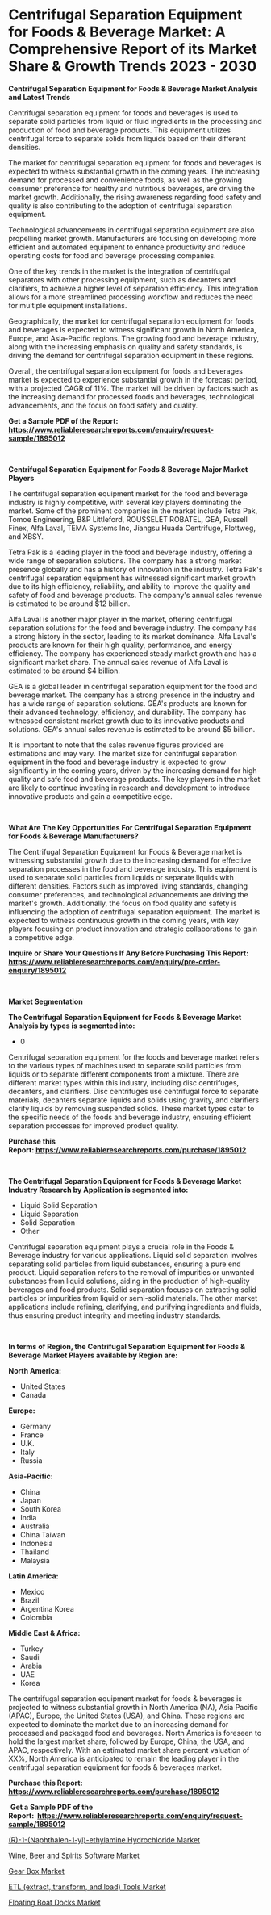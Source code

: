 <p><h1>Centrifugal Separation Equipment for Foods & Beverage Market: A Comprehensive Report of its Market Share & Growth Trends 2023 - 2030</h1></p><p><strong>Centrifugal Separation Equipment for Foods & Beverage Market Analysis and Latest Trends</strong></p>
<p><p>Centrifugal separation equipment for foods and beverages is used to separate solid particles from liquid or fluid ingredients in the processing and production of food and beverage products. This equipment utilizes centrifugal force to separate solids from liquids based on their different densities.</p><p>The market for centrifugal separation equipment for foods and beverages is expected to witness substantial growth in the coming years. The increasing demand for processed and convenience foods, as well as the growing consumer preference for healthy and nutritious beverages, are driving the market growth. Additionally, the rising awareness regarding food safety and quality is also contributing to the adoption of centrifugal separation equipment.</p><p>Technological advancements in centrifugal separation equipment are also propelling market growth. Manufacturers are focusing on developing more efficient and automated equipment to enhance productivity and reduce operating costs for food and beverage processing companies.</p><p>One of the key trends in the market is the integration of centrifugal separators with other processing equipment, such as decanters and clarifiers, to achieve a higher level of separation efficiency. This integration allows for a more streamlined processing workflow and reduces the need for multiple equipment installations.</p><p>Geographically, the market for centrifugal separation equipment for foods and beverages is expected to witness significant growth in North America, Europe, and Asia-Pacific regions. The growing food and beverage industry, along with the increasing emphasis on quality and safety standards, is driving the demand for centrifugal separation equipment in these regions.</p><p>Overall, the centrifugal separation equipment for foods and beverages market is expected to experience substantial growth in the forecast period, with a projected CAGR of 11%. The market will be driven by factors such as the increasing demand for processed foods and beverages, technological advancements, and the focus on food safety and quality.</p></p>
<p><strong>Get a Sample PDF of the Report:&nbsp; <a href="https://www.reliableresearchreports.com/enquiry/request-sample/1895012">https://www.reliableresearchreports.com/enquiry/request-sample/1895012</a></strong></p>
<p>&nbsp;</p>
<p><strong>Centrifugal Separation Equipment for Foods & Beverage Major Market Players</strong></p>
<p><p>The centrifugal separation equipment market for the food and beverage industry is highly competitive, with several key players dominating the market. Some of the prominent companies in the market include Tetra Pak, Tomoe Engineering, B&P Littleford, ROUSSELET ROBATEL, GEA, Russell Finex, Alfa Laval, TEMA Systems Inc, Jiangsu Huada Centrifuge, Flottweg, and XBSY.</p><p>Tetra Pak is a leading player in the food and beverage industry, offering a wide range of separation solutions. The company has a strong market presence globally and has a history of innovation in the industry. Tetra Pak's centrifugal separation equipment has witnessed significant market growth due to its high efficiency, reliability, and ability to improve the quality and safety of food and beverage products. The company's annual sales revenue is estimated to be around $12 billion.</p><p>Alfa Laval is another major player in the market, offering centrifugal separation solutions for the food and beverage industry. The company has a strong history in the sector, leading to its market dominance. Alfa Laval's products are known for their high quality, performance, and energy efficiency. The company has experienced steady market growth and has a significant market share. The annual sales revenue of Alfa Laval is estimated to be around $4 billion.</p><p>GEA is a global leader in centrifugal separation equipment for the food and beverage market. The company has a strong presence in the industry and has a wide range of separation solutions. GEA's products are known for their advanced technology, efficiency, and durability. The company has witnessed consistent market growth due to its innovative products and solutions. GEA's annual sales revenue is estimated to be around $5 billion.</p><p>It is important to note that the sales revenue figures provided are estimations and may vary. The market size for centrifugal separation equipment in the food and beverage industry is expected to grow significantly in the coming years, driven by the increasing demand for high-quality and safe food and beverage products. The key players in the market are likely to continue investing in research and development to introduce innovative products and gain a competitive edge.</p></p>
<p>&nbsp;</p>
<p><strong>What Are The Key Opportunities For Centrifugal Separation Equipment for Foods & Beverage Manufacturers?</strong></p>
<p><p>The Centrifugal Separation Equipment for Foods & Beverage market is witnessing substantial growth due to the increasing demand for effective separation processes in the food and beverage industry. This equipment is used to separate solid particles from liquids or separate liquids with different densities. Factors such as improved living standards, changing consumer preferences, and technological advancements are driving the market's growth. Additionally, the focus on food quality and safety is influencing the adoption of centrifugal separation equipment. The market is expected to witness continuous growth in the coming years, with key players focusing on product innovation and strategic collaborations to gain a competitive edge.</p></p>
<p><strong>Inquire or Share Your Questions If Any Before Purchasing This Report: <a href="https://www.reliableresearchreports.com/enquiry/pre-order-enquiry/1895012">https://www.reliableresearchreports.com/enquiry/pre-order-enquiry/1895012</a></strong></p>
<p>&nbsp;</p>
<p><strong>Market Segmentation</strong></p>
<p><strong>The Centrifugal Separation Equipment for Foods & Beverage Market Analysis by types is segmented into:</strong></p>
<p><ul><li>0</li></ul></p>
<p><p>Centrifugal separation equipment for the foods and beverage market refers to the various types of machines used to separate solid particles from liquids or to separate different components from a mixture. There are different market types within this industry, including disc centrifuges, decanters, and clarifiers. Disc centrifuges use centrifugal force to separate materials, decanters separate liquids and solids using gravity, and clarifiers clarify liquids by removing suspended solids. These market types cater to the specific needs of the foods and beverage industry, ensuring efficient separation processes for improved product quality.</p></p>
<p><strong>Purchase this Report:&nbsp;<a href="https://www.reliableresearchreports.com/purchase/1895012">https://www.reliableresearchreports.com/purchase/1895012</a></strong></p>
<p>&nbsp;</p>
<p><strong>The Centrifugal Separation Equipment for Foods & Beverage Market Industry Research by Application is segmented into:</strong></p>
<p><ul><li>Liquid Solid Separation</li><li>Liquid Separation</li><li>Solid Separation</li><li>Other</li></ul></p>
<p><p>Centrifugal separation equipment plays a crucial role in the Foods & Beverage industry for various applications. Liquid solid separation involves separating solid particles from liquid substances, ensuring a pure end product. Liquid separation refers to the removal of impurities or unwanted substances from liquid solutions, aiding in the production of high-quality beverages and food products. Solid separation focuses on extracting solid particles or impurities from liquid or semi-solid materials. The other market applications include refining, clarifying, and purifying ingredients and fluids, thus ensuring product integrity and meeting industry standards.</p></p>
<p>&nbsp;</p>
<p><strong>In terms of Region, the Centrifugal Separation Equipment for Foods & Beverage Market Players available by Region are:</strong></p>
<p>
    <p> <strong> North America: </strong>
        <ul>
            <li>United States</li>
            <li>Canada</li>
        </ul>
        </p> 
    <p> <strong> Europe: </strong>
        <ul>
            <li>Germany</li>
            <li>France</li>
            <li>U.K.</li>
            <li>Italy</li>
            <li>Russia</li>
        </ul>
        </p> 
    <p> <strong> Asia-Pacific: </strong>
        <ul>
            <li>China</li>
            <li>Japan</li>
            <li>South Korea</li>
            <li>India</li>
            <li>Australia</li>
            <li>China Taiwan</li>
            <li>Indonesia</li>
            <li>Thailand</li>
            <li>Malaysia</li>
        </ul>
        </p> 
    <p> <strong> Latin America: </strong>
        <ul>
            <li>Mexico</li>
            <li>Brazil</li>
            <li>Argentina Korea</li>
            <li>Colombia</li>
        </ul>
        </p> 
    <p> <strong> Middle East & Africa: </strong>
        <ul>
            <li>Turkey</li>
            <li>Saudi</li>
            <li>Arabia</li>
            <li>UAE</li>
            <li>Korea</li>
        </ul>
    </p>
    </p>
<p><p>The centrifugal separation equipment market for foods & beverages is projected to witness substantial growth in North America (NA), Asia Pacific (APAC), Europe, the United States (USA), and China. These regions are expected to dominate the market due to an increasing demand for processed and packaged food and beverages. North America is foreseen to hold the largest market share, followed by Europe, China, the USA, and APAC, respectively. With an estimated market share percent valuation of XX%, North America is anticipated to remain the leading player in the centrifugal separation equipment for foods & beverages market.</p></p>
<p><strong>Purchase this Report: <a href="https://www.reliableresearchreports.com/purchase/1895012">https://www.reliableresearchreports.com/purchase/1895012</a></strong></p>
<p>&nbsp;<strong>Get a Sample PDF of the Report:&nbsp;&nbsp;<a href="https://www.reliableresearchreports.com/enquiry/request-sample/1895012">https://www.reliableresearchreports.com/enquiry/request-sample/1895012</a></strong></p>
<p><strong></strong></p>
<p><p><a href="https://www.linkedin.com/pulse/r-1-naphthalen-1-yl-ethylamine-hydrochloride-market-research-433pe/">(R)-1-(Naphthalen-1-yl)-ethylamine Hydrochloride Market</a></p><p><a href="https://github.com/lilstefpacute/Market-Research-Report-List-1/blob/main/wine-beer-and-spirits-software-market.md">Wine, Beer and Spirits Software Market</a></p><p><a href="https://medium.com/@caleighhane2777/gear-box-market-comprehensive-assessment-by-type-application-and-geography-ce51115bc3f1">Gear Box Market</a></p><p><a href="https://github.com/rexevange/Market-Research-Report-List-1/blob/main/etl-extract-transform-and-load-tools-market.md">ETL (extract, transform, and load) Tools Market</a></p><p><a href="https://medium.com/@deannakling2927/floating-boat-docks-market-competitive-analysis-market-trends-and-forecast-to-2030-d144d8cb49eb">Floating Boat Docks Market</a></p></p>
